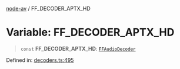 [node-av](../globals.md) / FF\_DECODER\_APTX\_HD

# Variable: FF\_DECODER\_APTX\_HD

> `const` **FF\_DECODER\_APTX\_HD**: [`FFAudioDecoder`](../type-aliases/FFAudioDecoder.md)

Defined in: [decoders.ts:495](https://github.com/seydx/av/blob/f8631fc881b394300b1479f511d55cf1c370a87f/src/constants/decoders.ts#L495)

